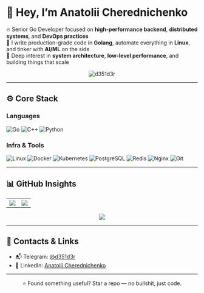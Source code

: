 # 👋 Hey, I’m Anatolii Cherednichenko

🔥 Senior Go Developer focused on **high-performance backend**, **distributed systems**, and **DevOps practices**  
🔧 I write production-grade code in **Golang**, automate everything in **Linux**, and tinker with **AI/ML** on the side  
🧠 Deep interest in **system architecture**, **low-level performance**, and building things that scale

<p align="center">
  <img src="https://komarev.com/ghpvc/?username=d351d3r&label=Profile+Views&color=blue&style=plastic" alt="d351d3r" />
</p>

---

## ⚙️ Core Stack

### Languages  
![Go](https://img.shields.io/badge/Golang-00ADD8?style=for-the-badge&logo=go&logoColor=white)
![C++](https://img.shields.io/badge/c++-%2300599C.svg?&style=for-the-badge&logo=c%2B%2B&logoColor=white)
![Python](https://img.shields.io/badge/python-%2314354C.svg?&style=for-the-badge&logo=python&logoColor=white)

### Infra & Tools  
![Linux](https://img.shields.io/badge/Linux-FCC624?style=for-the-badge&logo=linux&logoColor=black)
![Docker](https://img.shields.io/badge/Docker-2496ED?style=for-the-badge&logo=docker&logoColor=white)
![Kubernetes](https://img.shields.io/badge/Kubernetes-326CE5?style=for-the-badge&logo=kubernetes&logoColor=white)
![PostgreSQL](https://img.shields.io/badge/PostgreSQL-316192?style=for-the-badge&logo=postgresql&logoColor=white)
![Redis](https://img.shields.io/badge/Redis-%23DD0031.svg?&style=for-the-badge&logo=redis&logoColor=white)
![Nginx](https://img.shields.io/badge/Nginx-009639?style=for-the-badge&logo=nginx&logoColor=white)
![Git](https://img.shields.io/badge/git-%23F05033.svg?style=for-the-badge&logo=git&logoColor=white)

---

## 📊 GitHub Insights

<table align="center">
  <tr>
    <td>
      <img src="https://github-readme-stats.vercel.app/api?username=d351d3r&show_icons=true&hide_border=false&title_color=fff&icon_color=79ff97&text_color=9f9f9f&bg_color=151515" />
    </td>
    <td>
      <img src="http://github-readme-streak-stats.herokuapp.com?user=d351d3r&theme=gotham" />
    </td>
  </tr>
</table>

<p align="center">
  <img src="https://github-readme-stats.vercel.app/api/top-langs/?username=d351d3r&hide_border=false&layout=compact&title_color=fff&icon_color=79ff97&text_color=9f9f9f&bg_color=151515&langs_count=8&hide=html,css,makefile,tex" />
</p>

---

## 🔗 Contacts & Links

- 📬 Telegram: [@d351d3r](https://t.me/CppOneLove)  
- 💼 LinkedIn: [Anatolii Cherednichenko](https://www.linkedin.com/in/anatolii-cherednichenko)  

---

<div align="center">
  ⭐ Found something useful? Star a repo — no bullshit, just code.
</div>
